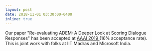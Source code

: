 ```yaml
---
layout: post
date: 2018-11-01 03:30:00-0400
inline: true
---
```


Our paper "Re-evaluating ADEM: A Deeper Look at Scoring Dialogue Responses" has been accepted at <a href="https://aaai.org/Conferences/AAAI-19/"> AAAI 2019 </a> (16% acceptance rate). 
<br/>
This is joint work with folks at IIT Madras and Microsoft India. 